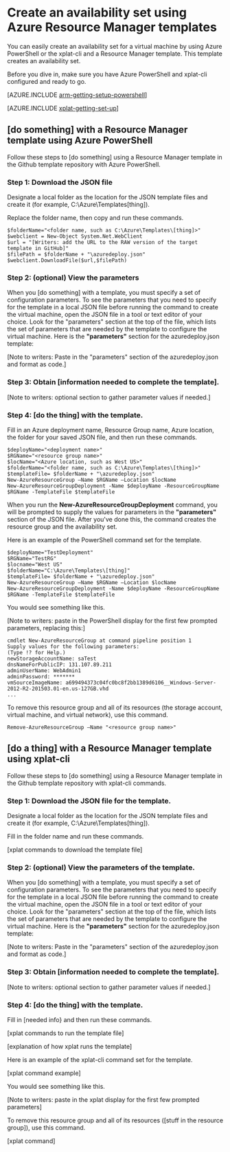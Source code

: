 <properties 
	pageTitle="Create an availability set using Azure Resource Manager templates" 
	description="Describes how to use the availability set template and includes template syntax" 
	services="virtual-machines" 
	documentationCenter="" 
	authors="KBDAzure" 
	manager="timlt" 
	editor=""/>

<tags 
	ms.service="virtual-machines" 
	ms.workload="infrastructure-services" 
	ms.tgt_pltfrm="na" 
	ms.devlang="na" 
	ms.topic="article" 
	ms.date="04/20/2015" 
	ms.author="kathydav"/>

# Create an availability set using Azure Resource Manager templates

You can easily create an availability set for a virtual machine by using Azure PowerShell or the xplat-cli and a Resource Manager template. This template creates an availability set.
 
Before you dive in, make sure you have Azure PowerShell and xplat-cli configured and ready to go.

[AZURE.INCLUDE [arm-getting-setup-powershell](../includes/arm-getting-setup-powershell.md)]

[AZURE.INCLUDE [xplat-getting-set-up](../includes/xplat-getting-set-up.md)]


## [do something] with a Resource Manager template using Azure PowerShell

Follow these steps to [do something] using a Resource Manager template in the Github template repository with Azure PowerShell.

### Step 1: Download the JSON file

Designate a local folder as the location for the JSON template files and create it (for example, C:\Azure\Templates\[thing]).

Replace the folder name, then copy and run these commands.

	$folderName="<folder name, such as C:\Azure\Templates\[thing]>"
	$webclient = New-Object System.Net.WebClient
	$url = "[Writers: add the URL to the RAW version of the target template in GitHub]"
	$filePath = $folderName + "\azuredeploy.json"
	$webclient.DownloadFile($url,$filePath) 

### Step 2: (optional) View the parameters

When you [do something] with a template, you must specify a set of configuration parameters. To see the parameters that you need to specify for the template in a local JSON file before running the command to create the virtual machine, open the JSON file in a tool or text editor of your choice. 
Look for the "parameters" section at the top of the file, which lists the set of parameters that are needed by the template to configure the virtual machine. Here is the **"parameters"** section for the azuredeploy.json template:

[Note to writers: Paste in the "parameters" section of the azuredeploy.json and format as code.]

### Step 3: Obtain [information needed to complete the template].

[Note to writers: optional section to gather parameter values if needed.]

### Step 4: [do the thing] with the template.

Fill in an Azure deployment name, Resource Group name, Azure location, the folder for your saved JSON file, and then run these commands.

	$deployName="<deployment name>"
	$RGName="<resource group name>"
	$locName="<Azure location, such as West US>"
	$folderName="<folder name, such as C:\Azure\Templates\[thing]>" 
	$templateFile= $folderName + "\azuredeploy.json"
	New-AzureResourceGroup –Name $RGName –Location $locName
	New-AzureResourceGroupDeployment -Name $deployName -ResourceGroupName $RGName -TemplateFile $templateFile

When you run the **New-AzureResourceGroupDeployment** command, you will be prompted to supply the values for parameters in the **"parameters"** section of the JSON file. After you've done this, the command creates the resource group and the availability set. 

Here is an example of the PowerShell command set for the template.

	$deployName="TestDeployment"
	$RGName="TestRG"
	$locname="West US"
	$folderName="C:\Azure\Templates\[thing]"
	$templateFile= $folderName + "\azuredeploy.json"
	New-AzureResourceGroup –Name $RGName –Location $locName
	New-AzureResourceGroupDeployment -Name $deployName -ResourceGroupName $RGName -TemplateFile $templateFile

You would see something like this.

[Note to writers: paste in the PowerShell display for the first few prompted parameters, replacing this:]

	cmdlet New-AzureResourceGroup at command pipeline position 1
	Supply values for the following parameters:
	(Type !? for Help.)
	newStorageAccountName: saTest
	dnsNameForPublicIP: 131.107.89.211
	adminUserName: WebAdmin1
	adminPassword: *******
	vmSourceImageName: a699494373c04fc0bc8f2bb1389d6106__Windows-Server-2012-R2-201503.01-en.us-127GB.vhd
	...

To remove this resource group and all of its resources (the storage account, virtual machine, and virtual network), use this command.

	Remove-AzureResourceGroup –Name "<resource group name>"


## [do a thing] with a Resource Manager template using xplat-cli

Follow these steps to [do something] using a Resource Manager template in the Github template repository with xplat-cli commands.

### Step 1: Download the JSON file for the template.

Designate a local folder as the location for the JSON template files and create it (for example, C:\Azure\Templates\[thing]).

Fill in the folder name and run these commands.

[xplat commands to download the template file]

### Step 2: (optional) View the parameters of the template.

When you [do something] with a template, you must specify a set of configuration parameters. To see the parameters that you need to specify for the template in a local JSON file before running the command to create the virtual machine, open the JSON file in a tool or text editor of your choice. 
Look for the "parameters" section at the top of the file, which lists the set of parameters that are needed by the template to configure the virtual machine. Here is the **"parameters"** section for the azuredeploy.json template:

[Note to writers: Paste in the "parameters" section of the azuredeploy.json and format as code.]

### Step 3: Obtain [information needed to complete the template].

[Note to writers: optional section to gather parameter values if needed.]

### Step 4: [do the thing] with the template.

Fill in [needed info} and then run these commands.

[xplat commands to run the template file]

[explanation of how xplat runs the template]


Here is an example of the xplat-cli command set for the template.

[xplat command example]

You would see something like this.

[Note to writers: paste in the xplat display for the first few prompted parameters]


To remove this resource group and all of its resources ([stuff in the resource group]), use this command.

[xplat command]



